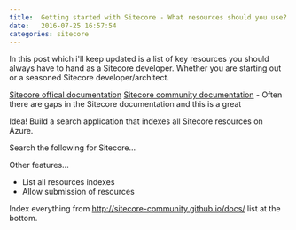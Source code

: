 ```yaml
---
title:  Getting started with Sitecore - What resources should you use?
date:   2016-07-25 16:57:54
categories: sitecore
---
```

In this post which i'll keep updated is a list of key resources you should always have to hand as a Sitecore developer. Whether you are starting out or a seasoned Sitecore developer/architect.


[Sitecore offical documentation]()
[Sitecore community documentation](http://sitecore-community.github.io/docs/) - Often there are gaps in the Sitecore documentation and this is a great 

Idea! Build a search application that indexes all Sitecore resources on Azure.

Search the following for Sitecore...

Other features...

- List all resources indexes
- Allow submission of resources

Index everything from http://sitecore-community.github.io/docs/ list at the bottom.